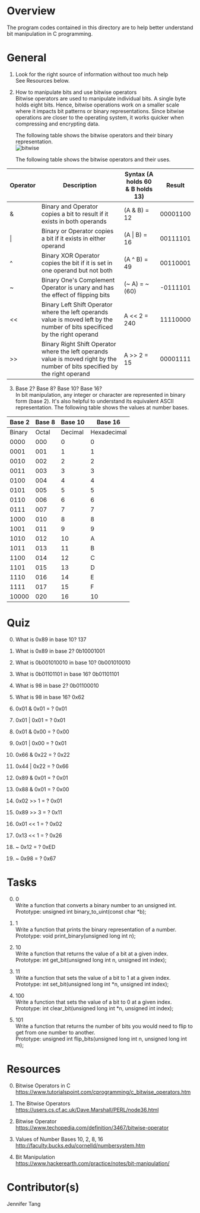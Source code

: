 # Overview #
The program codes contained in this directory are to help better understand bit manipulation in C programming.  

# General #
1. Look for the right source of information without too much help  
See Resources below.

2. How to manipulate bits and use bitwise operators  
Bitwise operators are used to manipulate individual bits.  A single byte holds eight bits.  Hence, bitwise operations work on a smaller scale where it impacts bit patterns or binary representations.  Since bitwise operations are closer to the operating system, it works quicker when compressing and encrypting data.  

    The following table shows the bitwise operators and their binary representation.  
![bitwise](https://i.imgur.com/uMiDcB5.png)

    The following table shows the bitwise operators and their uses.  

| Operator | Description                                                                                                                   | Syntax (A holds 60 & B holds 13) | Result   |
| -------- | ----------------------------------------------------------------------------------------------------------------------------- | -------------------------------- | -------- |
| &        | Binary and Operator copies a bit to result if it exists in both operands                                                      | (A & B) = 12                     | 00001100 |
| \|       | Binary or Operator copies a bit if it exists in either operand                                                                | (A \| B) = 16                     | 00111101 |
| ^        | Binary XOR Operator copies the bit if it is set in one operand but not both                                                   | (A ^ B) = 49                     | 00110001 |
| ~        | Binary One's Complement Operator is unary and has the effect of flipping bits                                                 | (~ A) = ~(60)                    | -0111101 |
| <<       | Binary Left Shift Operator where the left operands value is moved left by the number of bits specificed by the right operand  | A << 2 = 240                     | 11110000 |
| >>       | Binary Right Shift Operator where the left operands value is moved right by the number of bits specified by the right operand | A >> 2 = 15                      | 00001111 |

3. Base 2? Base 8? Base 10? Base 16?  
In bit manipulation, any integer or character are represented in binary form (base 2).  It's also helpful to understand its equivalent ASCII representation.  The following table shows the values at number bases.  

| Base 2 | Base 8 | Base 10 | Base 16     |
| ------ | ------ | ------- | ----------- |
| Binary | Octal  | Decimal | Hexadecimal |
| 0000   | 000    | 0       | 0           |
| 0001   | 001    | 1       | 1           |
| 0010   | 002    | 2       | 2           |
| 0011   | 003    | 3       | 3           |
| 0100   | 004    | 4       | 4           |
| 0101   | 005    | 5       | 5           |
| 0110   | 006    | 6       | 6           |
| 0111   | 007    | 7       | 7           |
| 1000   | 010    | 8       | 8           |
| 1001   | 011    | 9       | 9           |   
| 1010   | 012    | 10      | A           |
| 1011   | 013    | 11      | B           |
| 1100   | 014    | 12      | C           |
| 1101   | 015    | 13      | D           |
| 1110   | 016    | 14      | E           |
| 1111   | 017    | 15      | F           |
| 10000  | 020    | 16      | 10          |

# Quiz #
0. What is 0x89 in base 10?  137  

1. What is 0x89 in base 2?  0b10001001  

2. What is 0b001010010 in base 10?  0b001010010  

3. What is 0b01101101 in base 16?  0b01101101  

4. What is 98 in base 2?  0b01100010  

5. What is 98 in base 16?  0x62  

6. 0x01 & 0x01 = ?  0x01  

7. 0x01 | 0x01 = ?  0x01  

8. 0x01 & 0x00 = ?  0x00  

9. 0x01 | 0x00 = ?  0x01  

10. 0x66 & 0x22 = ?  0x22  

11. 0x44 | 0x22 = ?  0x66  

12. 0x89 & 0x01 = ?  0x01  

13. 0x88 & 0x01 = ?  0x00

14. 0x02 >> 1 = ?  0x01  

15. 0x89 >> 3 = ?  0x11  

16. 0x01 << 1 = ?  0x02  

17. 0x13 << 1 = ?  0x26  

18. ~ 0x12 = ?  0xED  

19. ~ 0x98 = ?  0x67  

# Tasks #
0. 0  
Write a function that converts a binary number to an unsigned int.  
Prototype: unsigned int binary\_to\_uint(const char \*b);  

1. 1  
Write a function that prints the binary representation of a number.  
Prototype: void print\_binary(unsigned long int n);  

2. 10  
Write a function that returns the value of a bit at a given index.  
Prototype: int get\_bit(unsigned long int n, unsigned int index);  

3. 11  
Write a function that sets the value of a bit to 1 at a given index.  
Prototype: int set\_bit(unsigned long int \*n, unsigned int index);  

4. 100  
Write a function that sets the value of a bit to 0 at a given index.  
Prototype: int clear\_bit(unsigned long int \*n, unsigned int index);  

5. 101  
Write a function that returns the number of bits you would need to flip to get from one number to another.  
Prototype: unsigned int flip\_bits(unsigned long int n, unsigned long int m);  

# Resources #
0. Bitwise Operators in C  
<https://www.tutorialspoint.com/cprogramming/c_bitwise_operators.htm>  

1. The Bitwise Operators  
<https://users.cs.cf.ac.uk/Dave.Marshall/PERL/node36.html>  

2. Bitwise Operator  
<https://www.techopedia.com/definition/3467/bitwise-operator>  

3. Values of Number Bases 10, 2, 8, 16  
<http://faculty.bucks.edu/cornelld/numbersystem.htm>  

4. Bit Manipulation  
<https://www.hackerearth.com/practice/notes/bit-manipulation/>  

# Contributor(s) #
Jennifer Tang  

